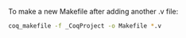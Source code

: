 To make a new Makefile after adding another .v file:

```bash
coq_makefile -f _CoqProject -o Makefile *.v
```
